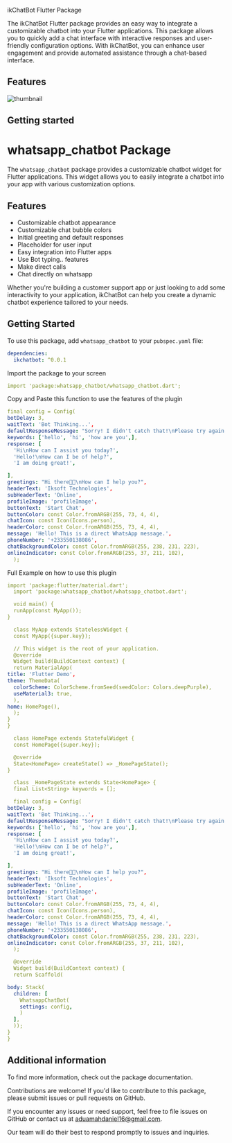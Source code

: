 <!--
This README describes the package. If you publish this package to pub.dev,
this README's contents appear on the landing page for your package.

For information about how to write a good package README, see the guide for
[writing package pages](https://dart.dev/guides/libraries/writing-package-pages).

For general information about developing packages, see the Dart guide for
[creating packages](https://dart.dev/guides/libraries/create-library-packages)
and the Flutter guide for
[developing packages and plugins](https://flutter.dev/developing-packages).
-->

ikChatBot Flutter Package

The ikChatBot Flutter package provides an easy way to integrate a customizable chatbot into your Flutter applications. This package allows you to quickly add a chat interface with interactive responses and user-friendly configuration options. With ikChatBot, you can enhance user engagement and provide automated assistance through a chat-based interface.


## Features
![thumbnail](https://github.com/iksoft/ikchatbot/assets/62053085/bdf6530e-475a-424f-a065-b60cfe8bcdc7)

[//]: # (<div align="center">)

[//]: # (    <img src="https://github.com/iksoft/ikchatbot/assets/62053085/3651c184-d70b-432a-a387-25a87b7128cd" alt="Screenshot 1" width="200"/>)

[//]: # (    <img src="https://github.com/iksoft/ikchatbot/assets/62053085/62039c04-c9ec-4264-b9ef-97d2aac7d502" alt="Screenshot 2" width="200"/>)

[//]: # (    <img src="https://github.com/iksoft/ikchatbot/assets/62053085/8d675799-4fe0-4ff0-b6f6-7dadf64e0502" alt="Screenshot 2" width="200"/>)

[//]: # (    <img src="https://github.com/iksoft/ikchatbot/assets/62053085/6a598e63-091d-433e-982e-42cb8561c9ee" alt="Screenshot 2" width="200"/>)

[//]: # (   )
[//]: # (</div>)


## Getting started

# whatsapp_chatbot Package

The `whatsapp_chatbot` package provides a customizable chatbot widget for Flutter applications. This widget allows you to easily integrate a chatbot into your app with various customization options.

## Features

- Customizable chatbot appearance
- Customizable chat bubble colors
- Initial greeting and default responses
- Placeholder for user input
- Easy integration into Flutter apps
- Use Bot typing.. features
- Make direct calls
- Chat directly on whatsapp


Whether you're building a customer support app or just looking to add some interactivity to your application, ikChatBot can help you create a dynamic chatbot experience tailored to your needs.

## Getting Started

To use this package, add `whatsapp_chatbot` to your `pubspec.yaml` file:

```yaml
dependencies:
  ikchatbot: ^0.0.1
```
Import the package to your screen
```yaml
import 'package:whatsapp_chatbot/whatsapp_chatbot.dart';
```
Copy and Paste this function to use the features of the plugin
```yaml
final config = Config(
botDelay: 3,
waitText: 'Bot Thinking...',
defaultResponseMessage: "Sorry! I didn't catch that!\nPlease try again!",
keywords: ['hello', 'hi', 'how are you',],
response: [
  'Hi\nHow can I assist you today?',
  'Hello!\nHow can I be of help?',
  'I am doing great!',

],
greetings: "Hi there👋🏾\nHow can I help you?",
headerText: 'Iksoft Technologies',
subHeaderText: 'Online',
profileImage: 'profileImage',
buttonText: 'Start Chat',
buttonColor: const Color.fromARGB(255, 73, 4, 4),
chatIcon: const Icon(Icons.person),
headerColor: const Color.fromARGB(255, 73, 4, 4),
message: 'Hello! This is a direct WhatsApp message.',
phoneNumber: '+233550138086',
chatBackgroundColor: const Color.fromARGB(255, 238, 231, 223),
onlineIndicator: const Color.fromARGB(255, 37, 211, 102),
  );
```

Full Example on how to use this plugin
```yaml
import 'package:flutter/material.dart';
  import 'package:whatsapp_chatbot/whatsapp_chatbot.dart';

  void main() {
  runApp(const MyApp());
}

  class MyApp extends StatelessWidget {
  const MyApp({super.key});

  // This widget is the root of your application.
  @override
  Widget build(BuildContext context) {
  return MaterialApp(
title: 'Flutter Demo',
theme: ThemeData(
  colorScheme: ColorScheme.fromSeed(seedColor: Colors.deepPurple),
  useMaterial3: true,
  ),
home: HomePage(),
  );
}
}

  class HomePage extends StatefulWidget {
  const HomePage({super.key});

  @override
  State<HomePage> createState() => _HomePageState();
}

  class _HomePageState extends State<HomePage> {
  final List<String> keywords = [];

  final config = Config(
botDelay: 3,
waitText: 'Bot Thinking...',
defaultResponseMessage: "Sorry! I didn't catch that!\nPlease try again!",
keywords: ['hello', 'hi', 'how are you',],
response: [
  'Hi\nHow can I assist you today?',
  'Hello!\nHow can I be of help?',
  'I am doing great!',

],
greetings: "Hi there👋🏾\nHow can I help you?",
headerText: 'Iksoft Technologies',
subHeaderText: 'Online',
profileImage: 'profileImage',
buttonText: 'Start Chat',
buttonColor: const Color.fromARGB(255, 73, 4, 4),
chatIcon: const Icon(Icons.person),
headerColor: const Color.fromARGB(255, 73, 4, 4),
message: 'Hello! This is a direct WhatsApp message.',
phoneNumber: '+233550138086',
chatBackgroundColor: const Color.fromARGB(255, 238, 231, 223),
onlineIndicator: const Color.fromARGB(255, 37, 211, 102),
  );

  @override
  Widget build(BuildContext context) {
  return Scaffold(

body: Stack(
  children: [
    WhatsappChatBot(
    settings: config,
    )
  ],
  ));
}
}

```

## Additional information

To find more information, check out the package documentation.

Contributions are welcome! If you'd like to contribute to this package, please submit issues or pull requests on GitHub.


If you encounter any issues or need support, feel free to file issues on GitHub or contact us at aduamahdaniel16@gmail.com.

Our team will do their best to respond promptly to issues and inquiries.